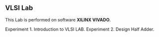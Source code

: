 ## **VLSI Lab**

This Lab is performed on software **XILINX VIVADO**.

Experiment 1. Introduction to VLSI LAB.
Experiment 2. Design Half Adder.
